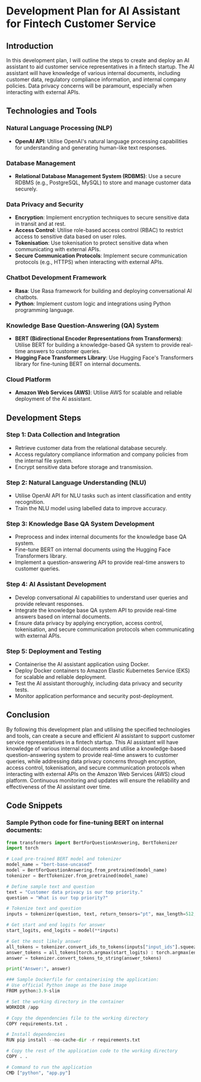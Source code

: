 # Development Plan for AI Assistant for Fintech Customer Service

## Introduction

In this development plan, I will outline the steps to create and deploy an AI assistant to aid customer service representatives in a fintech startup. The AI assistant will have knowledge of various internal documents, including customer data, regulatory compliance information, and internal company policies. Data privacy concerns will be paramount, especially when interacting with external APIs.

## Technologies and Tools

### Natural Language Processing (NLP)
- **OpenAI API**: Utilise OpenAI's natural language processing capabilities for understanding and generating human-like text responses.

### Database Management
- **Relational Database Management System (RDBMS)**: Use a secure RDBMS (e.g., PostgreSQL, MySQL) to store and manage customer data securely.

### Data Privacy and Security
- **Encryption**: Implement encryption techniques to secure sensitive data in transit and at rest.
- **Access Control**: Utilise role-based access control (RBAC) to restrict access to sensitive data based on user roles.
- **Tokenisation**: Use tokenisation to protect sensitive data when communicating with external APIs.
- **Secure Communication Protocols**: Implement secure communication protocols (e.g., HTTPS) when interacting with external APIs.

### Chatbot Development Framework
- **Rasa**: Use Rasa framework for building and deploying conversational AI chatbots.
- **Python**: Implement custom logic and integrations using Python programming language.

### Knowledge Base Question-Answering (QA) System
- **BERT (Bidirectional Encoder Representations from Transformers)**: Utilise BERT for building a knowledge-based QA system to provide real-time answers to customer queries.
- **Hugging Face Transformers Library**: Use Hugging Face's Transformers library for fine-tuning BERT on internal documents.

### Cloud Platform
- **Amazon Web Services (AWS)**: Utilise AWS for scalable and reliable deployment of the AI assistant.

## Development Steps

### Step 1: Data Collection and Integration

- Retrieve customer data from the relational database securely.
- Access regulatory compliance information and company policies from the internal file system.
- Encrypt sensitive data before storage and transmission.

### Step 2: Natural Language Understanding (NLU)

- Utilise OpenAI API for NLU tasks such as intent classification and entity recognition.
- Train the NLU model using labelled data to improve accuracy.

### Step 3: Knowledge Base QA System Development

- Preprocess and index internal documents for the knowledge base QA system.
- Fine-tune BERT on internal documents using the Hugging Face Transformers library.
- Implement a question-answering API to provide real-time answers to customer queries.

### Step 4: AI Assistant Development

- Develop conversational AI capabilities to understand user queries and provide relevant responses.
- Integrate the knowledge base QA system API to provide real-time answers based on internal documents.
- Ensure data privacy by applying encryption, access control, tokenisation, and secure communication protocols when communicating with external APIs.

### Step 5: Deployment and Testing

- Containerise the AI assistant application using Docker.
- Deploy Docker containers to Amazon Elastic Kubernetes Service (EKS) for scalable and reliable deployment.
- Test the AI assistant thoroughly, including data privacy and security tests.
- Monitor application performance and security post-deployment.

## Conclusion

By following this development plan and utilising the specified technologies and tools, can create a secure and efficient AI assistant to support customer service representatives in a fintech startup. This AI assistant will have knowledge of various internal documents and utilise a knowledge-based question-answering system to provide real-time answers to customer queries, while addressing data privacy concerns through encryption, access control, tokenisation, and secure communication protocols when interacting with external APIs on the Amazon Web Services (AWS) cloud platform. Continuous monitoring and updates will ensure the reliability and effectiveness of the AI assistant over time.

## Code Snippets

### Sample Python code for fine-tuning BERT on internal documents:

```python
from transformers import BertForQuestionAnswering, BertTokenizer
import torch

# Load pre-trained BERT model and tokenizer
model_name = "bert-base-uncased"
model = BertForQuestionAnswering.from_pretrained(model_name)
tokenizer = BertTokenizer.from_pretrained(model_name)

# Define sample text and question
text = "Customer data privacy is our top priority."
question = "What is our top priority?"

# Tokenize text and question
inputs = tokenizer(question, text, return_tensors="pt", max_length=512, truncation=True)

# Get start and end logits for answer
start_logits, end_logits = model(**inputs)

# Get the most likely answer
all_tokens = tokenizer.convert_ids_to_tokens(inputs["input_ids"].squeeze())
answer_tokens = all_tokens[torch.argmax(start_logits) : torch.argmax(end_logits) + 1]
answer = tokenizer.convert_tokens_to_string(answer_tokens)

print("Answer:", answer)

### Sample Dockerfile for containerising the application:
# Use official Python image as the base image
FROM python:3.9-slim

# Set the working directory in the container
WORKDIR /app

# Copy the dependencies file to the working directory
COPY requirements.txt .

# Install dependencies
RUN pip install --no-cache-dir -r requirements.txt

# Copy the rest of the application code to the working directory
COPY . .

# Command to run the application
CMD ["python", "app.py"]
